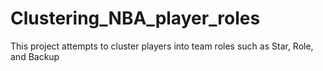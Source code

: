 # Clustering_NBA_player_roles
This project attempts to cluster players into team roles such as Star, Role, and Backup
